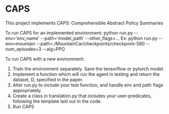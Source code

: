 # CAPS

This project implements CAPS: Comprehensible Abstract Policy Summaries

To run CAPS for an implemented environment:
python run.py --env='env_name' --path='model_path' --other_flags=...
Ex: python run.py --env=mountain --path=./MountainCar/checkpoints/checkpoint-580 --num_episodes=3 --alg=PPO

To run CAPS with a new environment:
1. Train the environment separately. Save the tensorflow or pytorch model.
2. Implement a function which will run the agent in testing and return the dataset, D, specified in the paper.
3. Alter run.py to include your test function, and handle env and path flags appropriately.
4. Create a class in translation.py that includes your user-predicates, following the template laid out in the code.
5. Run CAPS
